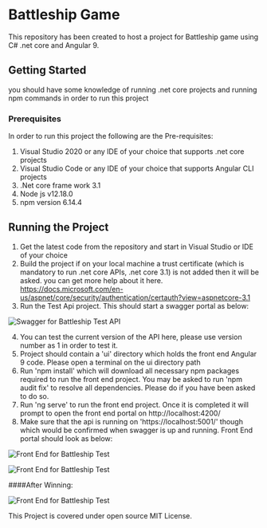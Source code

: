 # Battleship Game
This repository has been created to host a project for Battleship game using C# .net core and Angular 9.

## Getting Started
you should have some knowledge of running .net core projects and running npm commands in order to run this project

### Prerequisites
In order to run this project the following are the Pre-requisites:
1) Visual Studio 2020 or any IDE of your choice that supports .net core projects
2) Visual Studio Code or any IDE of your choice that supports Angular CLI projects
3) .Net core frame work 3.1
4) Node js v12.18.0
5) npm version 6.14.4

## Running the Project
1) Get the latest code from the repository and start in Visual Studio or IDE of your choice
2) Build the project if on your local machine a trust certificate (which is mandatory to run .net core APIs, .net core 3.1) is not added then it will be asked. 
you can get more help about it here. https://docs.microsoft.com/en-us/aspnet/core/security/authentication/certauth?view=aspnetcore-3.1
3) Run the Test Api project. This should start a swagger portal as below:

![Swagger for Battleship Test API](http://samlad.co.uk/clientimages/battleshipgame/swagger1.png)

4) You can test the current version of the API here, please use version number as 1 in order to test it.
5) Project should contain a 'ui' directory which holds the front end Angular 9 code. Please open a terminal on the ui directory path
6) Run 'npm install' which will download all necessary npm packages required to run the front end project. You may be asked to run 'npm audit fix' to resolve all dependencies.
Please do if you have been asked to do so.
7) Run 'ng serve' to run the front end project. Once it is completed it will prompt to open the front end portal on http://localhost:4200/
8) Make sure that the api is running on 'https://localhost:5001/' though which would be confirmed when swagger is up and running. Front End portal should look as below:

![Front End for Battleship Test](http://samlad.co.uk/clientimages/battleshipgame/ui1.png)

![Front End for Battleship Test](http://samlad.co.uk/clientimages/battleshipgame/ui2.png)

####After Winning:

![Front End for Battleship Test](http://samlad.co.uk/clientimages/battleshipgame/ui3.png)




This Project is covered under open source MIT License.
